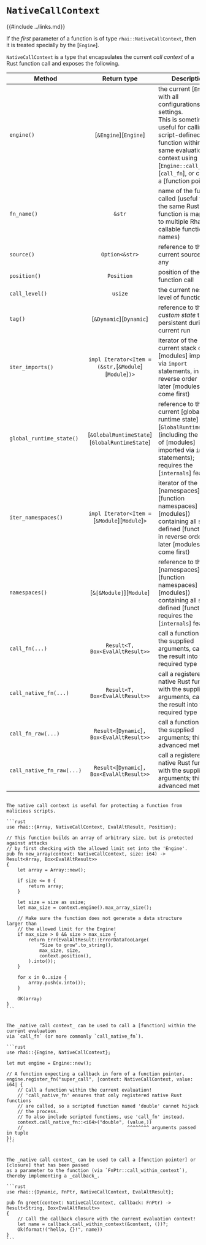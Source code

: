 `NativeCallContext`
===================

{{#include ../links.md}}

If the _first_ parameter of a function is of type `rhai::NativeCallContext`, then it is treated
specially by the [`Engine`].

`NativeCallContext` is a type that encapsulates the current _call context_ of a Rust function call
and exposes the following.

| Method                    |                      Return type                       | Description                                                                                                                                                                                                                                |
| ------------------------- | :----------------------------------------------------: | ------------------------------------------------------------------------------------------------------------------------------------------------------------------------------------------------------------------------------------------ |
| `engine()`                |                 [`&Engine`][`Engine`]                  | the current [`Engine`], with all configurations and settings.<br/>This is sometimes useful for calling a script-defined function within the same evaluation context using [`Engine::call_fn`][`call_fn`], or calling a [function pointer]. |
| `fn_name()`               |                         `&str`                         | name of the function called (useful when the same Rust function is mapped to multiple Rhai-callable function names)                                                                                                                        |
| `source()`                |                     `Option<&str>`                     | reference to the current source, if any                                                                                                                                                                                                    |
| `position()`              |                       `Position`                       | position of the function call                                                                                                                                                                                                              |
| `call_level()`            |                        `usize`                         | the current nesting level of function calls                                                                                                                                                                                                |
| `tag()`                   |                [`&Dynamic`][`Dynamic`]                 | reference to the _custom state_ that is persistent during the current run                                                                                                                                                                  |
| `iter_imports()`          | `impl Iterator<Item = (&str,`[`&Module`][`Module`]`)>` | iterator of the current stack of [modules] imported via `import` statements, in reverse order (i.e. later [modules] come first)                                                                                                            |
| `global_runtime_state()`  |     [`&GlobalRuntimeState`][`GlobalRuntimeState`]      | reference to the current [global runtime state][`GlobalRuntimeState`] (including the stack of [modules] imported via `import` statements); requires the [`internals`] feature                                                              |
| `iter_namespaces()`       |     `impl Iterator<Item =`[`&Module`][`Module`]`>`     | iterator of the [namespaces][function namespaces] (as [modules]) containing all script-defined [functions], in reverse order (i.e. later [modules] come first)                                                                             |
| `namespaces()`            |                [`&[&Module]`][`Module`]                | reference to the [namespaces][function namespaces] (as [modules]) containing all script-defined [functions]; requires the [`internals`] feature                                                                                            |
| `call_fn(...)`            |            `Result<T, Box<EvalAltResult>>`             | call a function with the supplied arguments, casting the result into the required type                                                                                                                                                     |
| `call_native_fn(...)`     |            `Result<T, Box<EvalAltResult>>`             | call a registered native Rust function with the supplied arguments, casting the result into the required type                                                                                                                              |
| `call_fn_raw(...)`        |      `Result<`[`Dynamic`]`, Box<EvalAltResult>>`       | call a function with the supplied arguments; this is an advanced method                                                                                                                                                                    |
| `call_native_fn_raw(...)` |      `Result<`[`Dynamic`]`, Box<EvalAltResult>>`       | call a registered native Rust function with the supplied arguments; this is an advanced method                                                                                                                                             |


~~~admonish example "Example &ndash; Implement Safety Checks"

The native call context is useful for protecting a function from malicious scripts.

```rust
use rhai::{Array, NativeCallContext, EvalAltResult, Position};

// This function builds an array of arbitrary size, but is protected against attacks
// by first checking with the allowed limit set into the 'Engine'.
pub fn new_array(context: NativeCallContext, size: i64) -> Result<Array, Box<EvalAltResult>>
{
    let array = Array::new();

    if size <= 0 {
        return array;
    }

    let size = size as usize;
    let max_size = context.engine().max_array_size();

    // Make sure the function does not generate a data structure larger than
    // the allowed limit for the Engine!
    if max_size > 0 && size > max_size {
        return Err(EvalAltResult::ErrorDataTooLarge(
            "Size to grow".to_string(),
            max_size, size,
            context.position(),
        ).into());
    }

    for x in 0..size {
        array.push(x.into());
    }

    OK(array)
}
```
~~~

~~~admonish example "Example &ndash; Call a Function Within a Function"

The _native call context_ can be used to call a [function] within the current evaluation
via `call_fn` (or more commonly `call_native_fn`).

```rust
use rhai::{Engine, NativeCallContext};

let mut engine = Engine::new();

// A function expecting a callback in form of a function pointer.
engine.register_fn("super_call", |context: NativeCallContext, value: i64| {
    // Call a function within the current evaluation!
    // 'call_native_fn' ensures that only registered native Rust functions
    // are called, so a scripted function named 'double' cannot hijack
    // the process.
    // To also include scripted functions, use 'call_fn' instead.
    context.call_native_fn::<i64>("double", (value,))
    //                                      ^^^^^^^^ arguments passed in tuple
});
```
~~~

~~~admonish example "Example &ndash; Implement a Callback"

The _native call context_ can be used to call a [function pointer] or [closure] that has been passed
as a parameter to the function (via `FnPtr::call_within_context`), thereby implementing a _callback_.

```rust
use rhai::{Dynamic, FnPtr, NativeCallContext, EvalAltResult};

pub fn greet(context: NativeCallContext, callback: FnPtr) -> Result<String, Box<EvalAltResult>>
{
    // Call the callback closure with the current evaluation context!
    let name = callback.call_within_context(&context, ())?;
    Ok(format!("hello, {}!", name))
}
```
~~~
